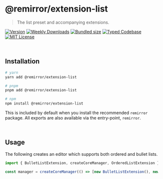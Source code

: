 # @remirror/extension-list

> The list preset and accompanying extensions.

[![Version][version]][npm] [![Weekly Downloads][downloads-badge]][npm] [![Bundled size][size-badge]][size] [![Typed Codebase][typescript]](#) [![MIT License][license]](#)

[version]: https://flat.badgen.net/npm/v/@remirror/extension-list
[npm]: https://npmjs.com/package/@remirror/extension-list
[license]: https://flat.badgen.net/badge/license/MIT/purple
[size]: https://bundlephobia.com/result?p=@remirror/extension-list
[size-badge]: https://flat.badgen.net/bundlephobia/minzip/@remirror/extension-list
[typescript]: https://flat.badgen.net/badge/icon/TypeScript?icon=typescript&label
[downloads-badge]: https://badgen.net/npm/dw/@remirror/extension-list/red?icon=npm

<br />

## Installation

```bash
# yarn
yarn add @remirror/extension-list

# pnpm
pnpm add @remirror/extension-list

# npm
npm install @remirror/extension-list
```

This is included by default when you install the recommended `remirror` package. All exports are also available via the entry-point, `remirror`.

<br />

## Usage

The following creates an editor which supports both ordered and bullet lists.

```ts
import { BulletListExtension, createCoreManager, OrderedListExtension } from 'remirror/extensions';

const manager = createCoreManager(() => [new BulletListExtension(), new OrderedListExtension()]);
```

